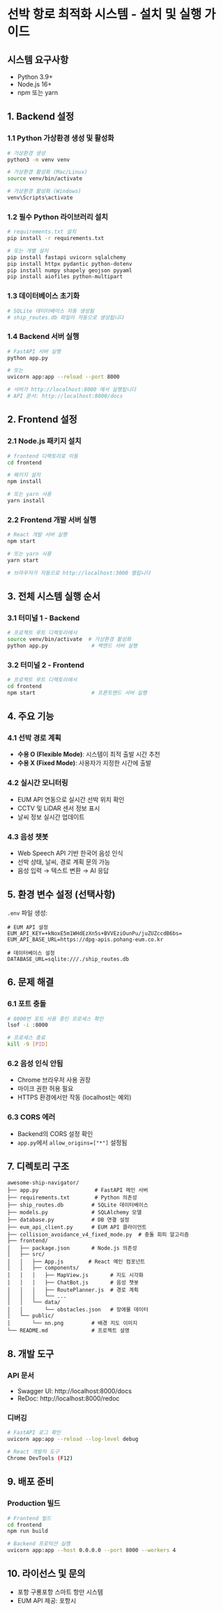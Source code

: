 # 선박 항로 최적화 시스템 - 설치 및 실행 가이드

## 시스템 요구사항
- Python 3.9+
- Node.js 16+
- npm 또는 yarn

## 1. Backend 설정

### 1.1 Python 가상환경 생성 및 활성화
```bash
# 가상환경 생성
python3 -m venv venv

# 가상환경 활성화 (Mac/Linux)
source venv/bin/activate

# 가상환경 활성화 (Windows)
venv\Scripts\activate
```

### 1.2 필수 Python 라이브러리 설치
```bash
# requirements.txt 설치
pip install -r requirements.txt

# 또는 개별 설치
pip install fastapi uvicorn sqlalchemy
pip install httpx pydantic python-dotenv
pip install numpy shapely geojson pyyaml
pip install aiofiles python-multipart
```

### 1.3 데이터베이스 초기화
```bash
# SQLite 데이터베이스 자동 생성됨
# ship_routes.db 파일이 자동으로 생성됩니다
```

### 1.4 Backend 서버 실행
```bash
# FastAPI 서버 실행
python app.py

# 또는
uvicorn app:app --reload --port 8000

# 서버가 http://localhost:8000 에서 실행됩니다
# API 문서: http://localhost:8000/docs
```

## 2. Frontend 설정

### 2.1 Node.js 패키지 설치
```bash
# frontend 디렉토리로 이동
cd frontend

# 패키지 설치
npm install

# 또는 yarn 사용
yarn install
```

### 2.2 Frontend 개발 서버 실행
```bash
# React 개발 서버 실행
npm start

# 또는 yarn 사용
yarn start

# 브라우저가 자동으로 http://localhost:3000 열립니다
```

## 3. 전체 시스템 실행 순서

### 3.1 터미널 1 - Backend
```bash
# 프로젝트 루트 디렉토리에서
source venv/bin/activate  # 가상환경 활성화
python app.py              # 백엔드 서버 실행
```

### 3.2 터미널 2 - Frontend
```bash
# 프로젝트 루트 디렉토리에서
cd frontend
npm start                  # 프론트엔드 서버 실행
```

## 4. 주요 기능

### 4.1 선박 경로 계획
- **수용 O (Flexible Mode)**: 시스템이 최적 출발 시간 추천
- **수용 X (Fixed Mode)**: 사용자가 지정한 시간에 출발

### 4.2 실시간 모니터링
- EUM API 연동으로 실시간 선박 위치 확인
- CCTV 및 LiDAR 센서 정보 표시
- 날씨 정보 실시간 업데이트

### 4.3 음성 챗봇
- Web Speech API 기반 한국어 음성 인식
- 선박 상태, 날씨, 경로 계획 문의 가능
- 음성 입력 → 텍스트 변환 → AI 응답

## 5. 환경 변수 설정 (선택사항)

`.env` 파일 생성:
```env
# EUM API 설정
EUM_API_KEY=+kNoxE5m1WHdEzXn5s+BVVEziOunPu/juZUZccdB6bs=
EUM_API_BASE_URL=https://dpg-apis.pohang-eum.co.kr

# 데이터베이스 설정
DATABASE_URL=sqlite:///./ship_routes.db
```

## 6. 문제 해결

### 6.1 포트 충돌
```bash
# 8000번 포트 사용 중인 프로세스 확인
lsof -i :8000

# 프로세스 종료
kill -9 [PID]
```

### 6.2 음성 인식 안됨
- Chrome 브라우저 사용 권장
- 마이크 권한 허용 필요
- HTTPS 환경에서만 작동 (localhost는 예외)

### 6.3 CORS 에러
- Backend의 CORS 설정 확인
- `app.py`에서 `allow_origins=["*"]` 설정됨

## 7. 디렉토리 구조
```
awesome-ship-navigator/
├── app.py                  # FastAPI 메인 서버
├── requirements.txt        # Python 의존성
├── ship_routes.db         # SQLite 데이터베이스
├── models.py              # SQLAlchemy 모델
├── database.py            # DB 연결 설정
├── eum_api_client.py      # EUM API 클라이언트
├── collision_avoidance_v4_fixed_mode.py  # 충돌 회피 알고리즘
├── frontend/
│   ├── package.json       # Node.js 의존성
│   ├── src/
│   │   ├── App.js        # React 메인 컴포넌트
│   │   ├── components/
│   │   │   ├── MapView.js       # 지도 시각화
│   │   │   ├── ChatBot.js       # 음성 챗봇
│   │   │   ├── RoutePlanner.js  # 경로 계획
│   │   │   └── ...
│   │   └── data/
│   │       └── obstacles.json   # 장애물 데이터
│   └── public/
│       └── nn.png         # 배경 지도 이미지
└── README.md              # 프로젝트 설명
```

## 8. 개발 도구

### API 문서
- Swagger UI: http://localhost:8000/docs
- ReDoc: http://localhost:8000/redoc

### 디버깅
```bash
# FastAPI 로그 확인
uvicorn app:app --reload --log-level debug

# React 개발자 도구
Chrome DevTools (F12)
```

## 9. 배포 준비

### Production 빌드
```bash
# Frontend 빌드
cd frontend
npm run build

# Backend 프로덕션 실행
uvicorn app:app --host 0.0.0.0 --port 8000 --workers 4
```

## 10. 라이선스 및 문의
- 포항 구룡포항 스마트 항만 시스템
- EUM API 제공: 포항시